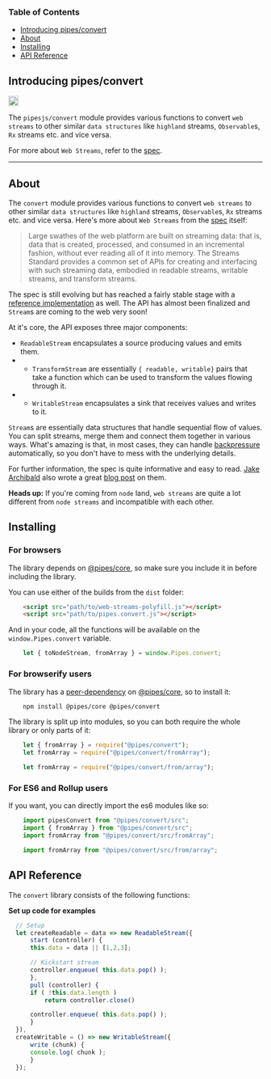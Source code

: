 <!-- Generated by documentation.js. Update this documentation by updating the source code. -->

### Table of Contents

-   [Introducing pipes/convert](#introducing-pipesconvert)
-   [About](#about)
-   [Installing](#installing)
-   [API Reference](#api-reference)

## Introducing pipes/convert

<a href='http://www.recurse.com' title='Made with love at the Recurse Center'><img src='https://cloud.githubusercontent.com/assets/2883345/11325206/336ea5f4-9150-11e5-9e90-d86ad31993d8.png' height='20px'/></a>

The `pipesjs/convert` module provides various functions to convert `web streams` to other similar `data structures` like `highland` streams, `Observable`s, `Rx` streams etc. and vice versa.

For more about `Web Streams`, refer to the [spec](https://streams.spec.whatwg.org).

* * *


## About

The `convert` module provides various functions to convert `web streams` to other similar `data structures` like `highland` streams, `Observable`s, `Rx` streams etc. and vice versa. Here's more about `Web Streams` from the [spec](https://streams.spec.whatwg.org) itself:

> Large swathes of the web platform are built on streaming data: that is, data that is created, processed, and consumed in an incremental fashion, without ever reading all of it into memory. The Streams Standard provides a common set of APIs for creating and interfacing with such streaming data, embodied in readable streams, writable streams, and transform streams.

The spec is still evolving but has reached a fairly stable stage with a [reference implementation](https://github.com/whatwg/streams/tree/master/reference-implementation) as well. The API has almost been finalized and `Stream`s are coming to the web very soon!

At it's core, the API exposes three major components:

-   `ReadableStream` encapsulates a source producing values and emits them.
-   -   `TransformStream` are essentially `{ readable, writable}` pairs that take a function which can be used to transform the values flowing through it.
-   -   `WritableStream` encapsulates a sink that receives values and writes to it.

`Stream`s are essentially data structures that handle sequential flow of values. You can split streams, merge them and connect them together in various ways. What's amazing is that, in most cases, they can handle [backpressure](https://streams.spec.whatwg.org/#pipe-chains) automatically, so you don't have to mess with the underlying details.

For further information, the spec is quite informative and easy to read. [Jake Archibald](https://github.com/jakearchibald) also wrote a great [blog post](https://jakearchibald.com/2016/streams-ftw/) on them.

**Heads up:** If you're coming from `node` land, `web streams` are quite a lot different from `node streams` and incompatible with each other.


## Installing

### For browsers

The library depends on [@pipes/core](https://github.com/pipesjs/core), so make sure you include it in before including the library.

You can use either of the builds from the `dist` folder:

```html
    <script src="path/to/web-streams-polyfill.js"></script>
    <script src="path/to/pipes.convert.js"></script>
```

And in your code, all the functions will be available on the `window.Pipes.convert` variable.

```javascript
    let { toNodeStream, fromArray } = window.Pipes.convert;
```

### For browserify users

The library has a [peer-dependency](https://nodejs.org/en/blog/npm/peer-dependencies/) on [@pipes/core](https://github.com/pipesjs/core), so to install it:

```bash
    npm install @pipes/core @pipes/convert
```

The library is split up into modules, so you can both require the whole library or only parts of it:

```javascript
    let { fromArray } = require("@pipes/convert");
    let fromArray = require("@pipes/convert/fromArray");

    let fromArray = require("@pipes/convert/from/array");
```

### For ES6 and Rollup users

If you want, you can directly import the es6 modules like so:

```javascript
    import pipesConvert from "@pipes/convert/src";
    import { fromArray } from "@pipes/convert/src";
    import fromArray from "@pipes/convert/src/fromArray";

    import fromArray from "@pipes/convert/src/from/array";
```


## API Reference

The `convert` library consists of the following functions:

**Set up code for examples**

```javascript
  // Setup
  let createReadable = data => new ReadableStream({
      start (controller) {
      this.data = data || [1,2,3];

      // Kickstart stream
      controller.enqueue( this.data.pop() );
      },
      pull (controller) {
      if ( !this.data.length )
          return controller.close()

      controller.enqueue( this.data.pop() );
      }
  }),
  createWritable = () => new WritableStream({
      write (chunk) {
      console.log( chunk );
      }
  });
```

